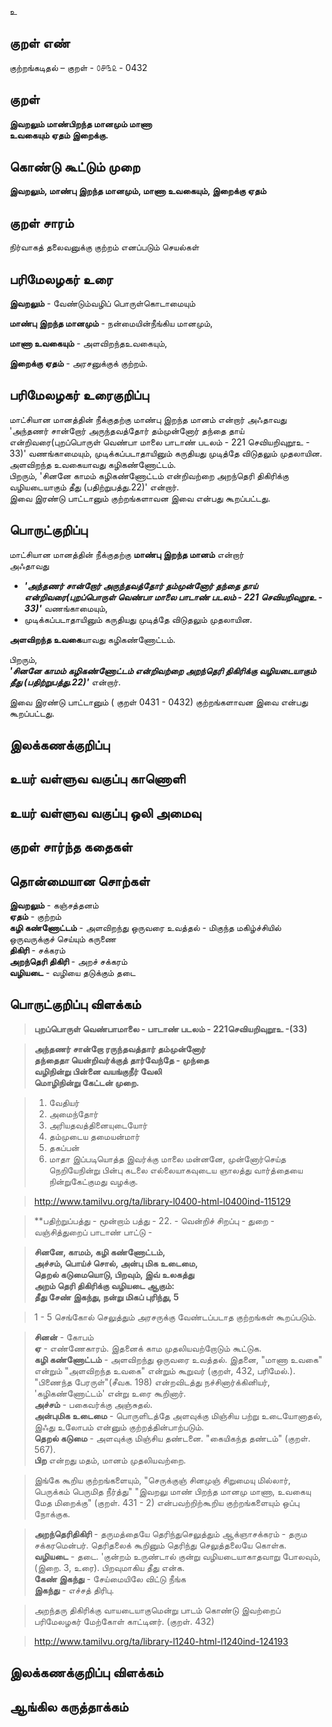 உ

## குறள் எண் 

குற்றங்கடிதல் – குறள் - ௦௪௩௨ - 0432  

## குறள் 

**இவறலும் மாண்பிறந்த மானமும் மாணா  
உவகையும் ஏதம் இறைக்கு.**

## கொண்டு கூட்டும் முறை

**இவறலும், மாண்பு இறந்த மானமும், மாணா உவகையும், இறைக்கு ஏதம்**

## குறள் சாரம் 

நிர்வாகத் தலைவனுக்கு குற்றம் எனப்படும் செயல்கள்   

## பரிமேலழகர் உரை

**இவறலும்** - வேண்டும்வழிப் பொருள்கொடாமையும்  

**மாண்பு இறந்த மானமும்** - நன்மையின்நீங்கிய மானமும்,  

**மாணா உவகையும்** - அளவிறந்தஉவகையும்,  

**இறைக்கு ஏதம்** - அரசனுக்குக் குற்றம்.  

## பரிமேலழகர் உரைகுறிப்பு   

மாட்சியான மானத்தின் நீக்குதற்கு மாண்பு இறந்த மானம் என்றார் அஃதாவது 'அந்தணர் சான்றோர் அருந்தவத்தோர் தம்முன்னோர் தந்தை தாய் என்றிவரை(புறப்பொருள் வெண்பா மாலை பாடாண் படலம் - 221 செவியறிவுறூஉ - 33)' வணங்காமையும், முடிக்கப்படாதாயினும் கருதியது முடித்தே விடுதலும் முதலாயின.  
அளவிறந்த உவகையாவது கழிகண்ணோட்டம்.   
பிறரும், 'சினனே காமம் கழிகண்ணோட்டம் என்றிவற்றை அறந்தெரி திகிரிக்கு வழியடையாகும் தீது (பதிற்றுபத்து.22)' என்றார்.  
இவை இரண்டு பாட்டானும் குற்றங்களாவன இவை என்பது கூறப்பட்டது.    

## பொருட்குறிப்பு 

மாட்சியான மானத்தின் நீக்குதற்கு **மாண்பு இறந்த மானம்** என்றார்   
அஃதாவது   
* _**'அந்தணர் சான்றோர் அருந்தவத்தோர் தம்முன்னோர் தந்தை தாய் என்றிவரை(புறப்பொருள் வெண்பா மாலை பாடாண் படலம் - 221 செவியறிவுறூஉ - 33)'**_ வணங்காமையும்,  
* முடிக்கப்படாதாயினும் கருதியது முடித்தே விடுதலும் முதலாயின.  

**அளவிறந்த உவகை**யாவது கழிகண்ணோட்டம்.   

பிறரும்,  
_**'சினனே காமம் கழிகண்ணோட்டம் என்றிவற்றை அறந்தெரி திகிரிக்கு வழியடையாகும் தீது (பதிற்றுபத்து.22)'**_ என்றார்.   

இவை இரண்டு பாட்டானும் ( குறள் 0431 - 0432) குற்றங்களாவன இவை என்பது கூறப்பட்டது.    

## இலக்கணக்குறிப்பு  


## உயர் வள்ளுவ வகுப்பு காணொளி


## உயர் வள்ளுவ வகுப்பு ஒலி அமைவு 

 
## குறள் சார்ந்த கதைகள் 


## தொன்மையான சொற்கள்

**இவறலும்** - கஞ்சத்தனம்  
**ஏதம்** - குற்றம்     
**கழி கண்ணோட்டம்** - அளவிறந்து ஒருவரை உவத்தல் - மிகுந்த மகிழ்ச்சியில் ஒருவருக்குச் செய்யும் கருணை  
**திகிரி** - சக்கரம்   
**அறந்தெரி திகிரி** - அறச் சக்கரம்   
**வழியடை** - வழியை தடுக்கும் தடை 

## பொருட்குறிப்பு விளக்கம்

>**புறப்பொருள் வெண்பாமாலை - பாடாண் படலம் - 221செவியறிவுறூஉ -(33)**  

>**அந்தணர் சான்றோ ரருந்தவத்தார் தம்முன்னோர்  
>தந்தைதா யென்றிவர்க்குத் தார்வேந்தே - முந்தை  
>வழிநின்று பின்னை வயங்குநீர் வேலி  
>மொழிநின்று கேட்டன் முறை.**  


>1. வேதியர்  
>2. அமைந்தோர்  
>3. அரியதவத்தினையுடையோர்  
>4. தம்முடைய தமையன்மார்   
>5. தகப்பன்  
>6. மாதா இப்படியொத்த இவர்க்கு மாலை மன்னனே, முன்னோர்செய்த நெறியேநின்று பின்பு கடலை எல்லையாகவுடைய ஞாலத்து வார்த்தையை நின்றுகேட்குமது வழக்கு.  

>http://www.tamilvu.org/ta/library-l0400-html-l0400ind-115129  


>**பதிற்றுப்பத்து - மூன்றாம் பத்து - 22. - வென்றிச் சிறப்பு 	- துறை - வஞ்சித்துறைப் பாடாண் பாட்டு -   

>**சினனே, காமம், கழி கண்ணோட்டம்,  
>அச்சம், பொய்ச் சொல், அன்பு மிக உடைமை,  
>தெறல் கடுமையொடு, பிறவும், இவ் உலகத்து  
>அறம் தெரி திகிரிக்கு வழியடை ஆகும்:  
>தீது சேண் இகந்து, நன்று மிகப் புரிந்து,   	5**  

>1 - 5 செங்கோல் செலுத்தும் அரசருக்கு வேண்டப்படாத குற்றங்கள் கூறப்படும்.  

>**சினன்** - கோபம்  
>**ஏ** - எண்ணேகாரம். இதனைக் காம முதலியவற்றோடும் கூட்டுக.   
>**கழி கண்ணோட்டம்** - அளவிறந்து ஒருவரை உவத்தல். இதனை, "மாணா உவகை" என்றும் "அளவிறந்த உவகை" என்றும் கூறுவர் (குறள், 432, பரிமேல்.). "பிணைந்த பேரருள்"(சீவக. 198) என்றவிடத்து நச்சினார்க்கினியர், 'கழிகண்ணோட்டம்' என்று உரை கூறினார்.  
>**அச்சம்** - பகைவர்க்கு அஞ்சுதல்.   
>**அன்புமிக உடைமை** - பொருளிடத்தே அளவுக்கு மிஞ்சிய பற்று உடையோனாதல், இஃது உலோபம் என்னும் குற்றத்தின்பாற்படும்.  
>**தெறல் கடுமை** - அளவுக்கு மிஞ்சிய தண்டனை. "கையிகந்த தண்டம்" (குறள். 567).  
>**பிற** என்றது மதம், மானம் முதலியவற்றை.  

>இங்கே கூறிய குற்றங்களையும், "செருக்குஞ் சினமுஞ் சிறுமையு மில்லார், பெருக்கம் பெருமித நீர்த்து" "இவறலு மாண் பிறந்த மானமு மாணா, உவகையு மேத மிறைக்கு" (குறள். 431 - 2) என்பவற்றிற்கூறிய குற்றங்களையும் ஒப்பு நோக்குக.  

>**அறந்தெரிதிகிரி** - தருமத்தையே தெரிந்துசெலுத்தும் ஆக்ஞாசக்கரம் - தரும சக்கரமென்பர். தெரிதலைக் கூறினும் தெரிந்து செலுத்தலையே கொள்க.     
>**வழியடை** - தடை. 'குன்றம் உருண்டால் குன்று வழியடையாகாதவாறு போலவும், (இறை. 3, உரை). பிறவுமாகிய தீது என்க.   
>**கேண் இகந்து** - சேய்மையிலே விட்டு நீங்க     
>**இகந்து** - எச்சத் திரிபு.  

>அறந்தரு திகிரிக்கு வாயடையாகுமென்று பாடம் கொண்டு இவற்றைப் பரிமேலழகர் மேற்கோள் காட்டினர். (குறள். 432)  

>http://www.tamilvu.org/ta/library-l1240-html-l1240ind-124193



## இலக்கணக்குறிப்பு விளக்கம்


## ஆங்கில கருத்தாக்கம் 


